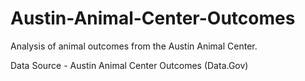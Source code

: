 # Austin-Animal-Center-Outcomes
Analysis of animal outcomes from the Austin Animal Center.

Data Source - Austin Animal Center Outcomes (Data.Gov)
